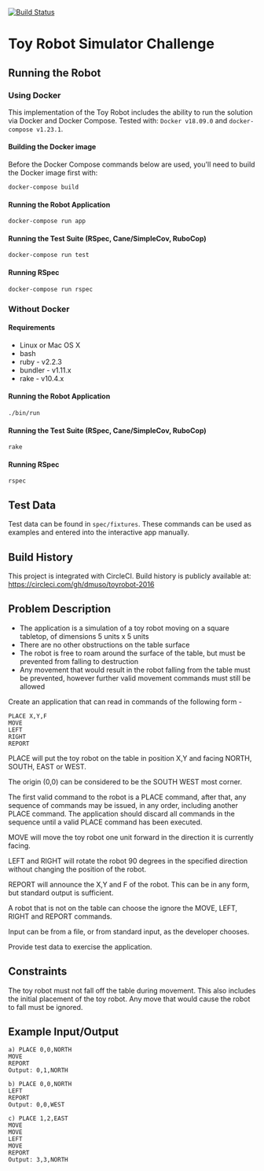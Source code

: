 [![Build Status](https://circleci.com/gh/dmuso/toyrobot.svg?style=shield&circle-token=:circle-token)](https://circleci.com/gh/dmuso/toyrobot)

# Toy Robot Simulator Challenge

## Running the Robot

### Using Docker

This implementation of the Toy Robot includes the ability to run the solution via Docker and Docker Compose. Tested with: `Docker v18.09.0` and `docker-compose v1.23.1`.

#### Building the Docker image

Before the Docker Compose commands below are used, you'll need to build the Docker image first with:

    docker-compose build

#### Running the Robot Application

    docker-compose run app

#### Running the Test Suite (RSpec, Cane/SimpleCov, RuboCop)

    docker-compose run test

#### Running RSpec

    docker-compose run rspec

### Without Docker

#### Requirements

* Linux or Mac OS X
* bash
* ruby - v2.2.3
* bundler - v1.11.x
* rake - v10.4.x

#### Running the Robot Application

    ./bin/run

#### Running the Test Suite (RSpec, Cane/SimpleCov, RuboCop)

    rake

#### Running RSpec

    rspec

## Test Data

Test data can be found in `spec/fixtures`. These commands can be used as examples and entered into the interactive app manually.

## Build History

This project is integrated with CircleCI. Build history is publicly available at: https://circleci.com/gh/dmuso/toyrobot-2016

## Problem Description

* The application is a simulation of a toy robot moving on a square tabletop, of dimensions 5 units x 5 units
* There are no other obstructions on the table surface
* The robot is free to roam around the surface of the table, but must be prevented from falling to destruction
* Any movement that would result in the robot falling from the table must be prevented, however further valid movement commands must still be allowed

Create an application that can read in commands of the following form -

    PLACE X,Y,F
    MOVE
    LEFT
    RIGHT
    REPORT

PLACE will put the toy robot on the table in position X,Y and facing NORTH, SOUTH, EAST or WEST.

The origin (0,0) can be considered to be the SOUTH WEST most corner.

The first valid command to the robot is a PLACE command, after that, any sequence of commands may be issued, in any order, including another PLACE command. The application should discard all commands in the sequence until a valid PLACE command has been executed.

MOVE will move the toy robot one unit forward in the direction it is currently facing.

LEFT and RIGHT will rotate the robot 90 degrees in the specified direction without changing the position of the robot.

REPORT will announce the X,Y and F of the robot. This can be in any form, but standard output is sufficient.

A robot that is not on the table can choose the ignore the MOVE, LEFT, RIGHT and REPORT commands.

Input can be from a file, or from standard input, as the developer chooses.

Provide test data to exercise the application.

## Constraints

The toy robot must not fall off the table during movement. This also includes the initial placement of the toy robot. Any move that would cause the robot to fall must be ignored.

## Example Input/Output

    a) PLACE 0,0,NORTH
    MOVE
    REPORT
    Output: 0,1,NORTH

    b) PLACE 0,0,NORTH
    LEFT
    REPORT
    Output: 0,0,WEST

    c) PLACE 1,2,EAST
    MOVE
    MOVE
    LEFT
    MOVE
    REPORT
    Output: 3,3,NORTH


